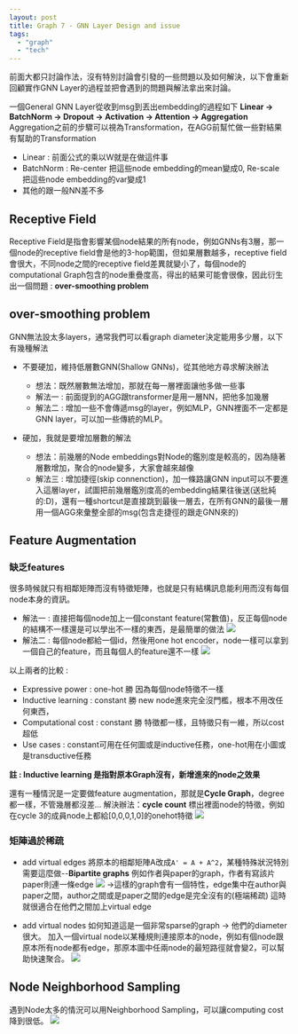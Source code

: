 ```yaml
---
layout: post
title: Graph 7 - GNN Layer Design and issue
tags: 
  - "graph" 
  - "tech"
---
```

前面大都只討論作法，沒有特別討論會引發的一些問題以及如何解決，以下會重新回顧實作GNN Layer的過程並把會遇到的問題與解法拿出來討論。

一個General GNN Layer從收到msg到丟出embedding的過程如下
**Linear -> BatchNorm -> Dropout -> Activation -> Attention -> Aggregation**
Aggregation之前的步驟可以視為Transformation，在AGG前幫忙做一些對結果有幫助的Transformation
- Linear : 前面公式的乘以W就是在做這件事
- BatchNorm : Re-center 把這些node embedding的mean變成0, Re-scale 把這些node embedding的var變成1
- 其他的跟一般NN差不多

## Receptive Field
Receptive Field是指會影響某個node結果的所有node，例如GNNs有3層，那一個node的receptive field會是他的3-hop範圍，但如果層數越多，receptive field會很大，不同node之間的receptive field差異就變小了，每個node的computational Graph包含的node重疊度高，得出的結果可能會很像，因此衍生出一個問題 : **over-smoothing problem**

## over-smoothing problem 
GNN無法設太多layers，通常我們可以看graph diameter決定能用多少層，以下有幾種解法

* 不要硬加，維持低層數GNN(Shallow GNNs)，從其他地方尋求解決辦法
    - 想法：既然層數無法增加，那就在每一層裡面讓他多做一些事
    - 解法一 : 前面提到的AGG跟transformer是用一層NN，把他多加幾層
    - 解法二 : 增加一些不會傳遞msg的layer，例如MLP，GNN裡面不一定都是GNN layer，可以加一些傳統的MLP。

* 硬加，我就是要增加層數的解法
    - 想法：前幾層的Node embeddings對Node的鑑別度是較高的，因為隨著層數增加，聚合的node變多，大家會越來越像
    - 解法三 : 增加捷徑(skip connenction)，加一條路讓GNN input可以不要進入這層layer，試圖把前幾層鑑別度高的embedding結果往後送(送批純的:D)，還有一種shortcut是直接跳到最後一層去，在所有GNN的最後一層用一個AGG來彙整全部的msg(包含走捷徑的跟走GNN來的)



## Feature Augmentation
### 缺乏features
很多時候就只有相鄰矩陣而沒有特徵矩陣，也就是只有結構訊息能利用而沒有每個node本身的資訊。
- 解法一 : 直接把每個node加上一個constant feature(常數值)，反正每個node的結構不一樣還是可以學出不一樣的東西，是最簡單的做法
![](https://i.imgur.com/9lCENU7.png)
- 解法二 : 每個node都給一個id，然後用one hot encoder，node一樣可以拿到一個自己的feature，而且每個人的feature還不一樣
![](https://i.imgur.com/ubYn2Gv.png)

以上兩者的比較 : 
- Expressive power : one-hot 勝 因為每個node特徵不一樣
- Inductive learning : constant 勝 new node進來完全沒門檻，根本不用改任何東西，
- Computational cost : constant 勝 特徵都一樣，且特徵只有一維，所以cost超低
- Use cases : constant可用在任何圖或是inductive任務，one-hot用在小圖或是transductive任務

**註 : Inductive learning 是指對原本Graph沒有，新增進來的node之效果**

還有一種情況是一定要做feature augmentation，那就是**Cycle Graph**，degree都一樣，不管幾層都沒差...
解決辦法：**cycle count**
標出裡面node的特徵，例如在cycle 3的成員node上都給[0,0,0,1,0]的onehot特徵
![](https://i.imgur.com/ZwO9cyn.png)

### 矩陣過於稀疏
* add virtual edges
將原本的相鄰矩陣A改成`A' = A + A^2`，某種特殊狀況特別需要這麼做--**Bipartite graphs**
例如作者與paper的graph，作者有寫該片paper則連一條edge
![](https://i.imgur.com/dNmbpIQ.png)
->這樣的graph會有一個特性，edge集中在author與paper之間，author之間或是paper之間的edge是完全沒有的(極端稀疏)
這時就很適合在他們之間加上virtual edge

* add virtual nodes
如何知道這是一個非常sparse的graph -> 他們的diameter很大。
加入一個virtual node以某種規則連接原本的node，例如有個node跟原本所有node都有edge，那原本圖中任兩node的最短路徑就會變2，可以幫助快速聚合。
![](https://i.imgur.com/qy9nArA.png)

## Node Neighborhood Sampling
遇到Node太多的情況可以用Neighborhood Sampling，可以讓computing cost降到很低。
![](https://i.imgur.com/GTxPtLm.png)
